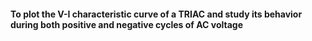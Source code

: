 <h4> To plot the V-I characteristic curve of a TRIAC and study its behavior during both positive and negative cycles of AC voltage</h4>
